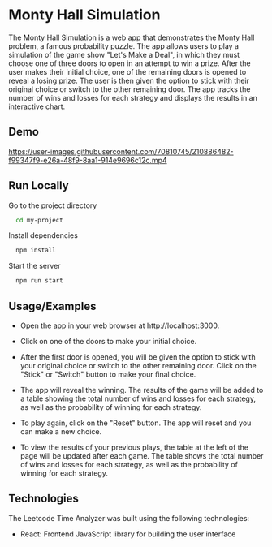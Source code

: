 
# Monty Hall Simulation

The Monty Hall Simulation is a web app that demonstrates the Monty Hall problem, a famous probability puzzle. The app allows users to play a simulation of the game show "Let's Make a Deal", in which they must choose one of three doors to open in an attempt to win a prize. After the user makes their initial choice, one of the remaining doors is opened to reveal a losing prize. The user is then given the option to stick with their original choice or switch to the other remaining door. The app tracks the number of wins and losses for each strategy and displays the results in an interactive  chart.

## Demo


https://user-images.githubusercontent.com/70810745/210886482-f99347f9-e26a-48f9-8aa1-914e9696c12c.mp4



## Run Locally



Go to the project directory

```bash
  cd my-project
```

Install dependencies

```bash
  npm install
```

Start the server

```bash
  npm run start
```


## Usage/Examples

- Open the app in your web browser at http://localhost:3000.

- Click on one of the doors to make your initial choice.

- After the first door is opened, you will be given the option to stick with your original choice or switch to the other remaining door. Click on the "Stick" or "Switch" button to make your final choice.

- The app will reveal the winning. The results of the game will be added to a table showing the total number of wins and losses for each strategy, as well as the probability of winning for each strategy.

- To play again, click on the "Reset" button. The app will reset and you can make a new choice.

- To view the results of your previous plays, the table at the left of the page will be updated after each game. The table shows the total number of wins and losses for each strategy, as well as the probability of winning for each strategy.
## Technologies
The Leetcode Time Analyzer was built using the following technologies:

- React: Frontend JavaScript library for building the user interface
